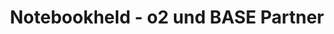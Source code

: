 ---
title: "Notebookheld - o2 und BASE Partner"
url: /glauchau/notebookheld-o2-und-base-partner/
shop: Handy
---